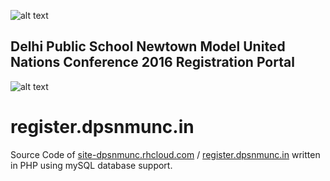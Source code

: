 ![alt text](http://register.dpsnmunc.in/logo.png "Official Logo")

## Delhi Public School Newtown Model United Nations Conference 2016 Registration Portal

![alt text](http://register.dpsnmunc.in/cred.png "Dock Image")
# register.dpsnmunc.in
Source Code of [site-dpsnmunc.rhcloud.com](https://site-dpsnmunc.rhcloud.com) / [register.dpsnmunc.in](http://register.dpsnmunc.in) written in PHP using mySQL database support.
